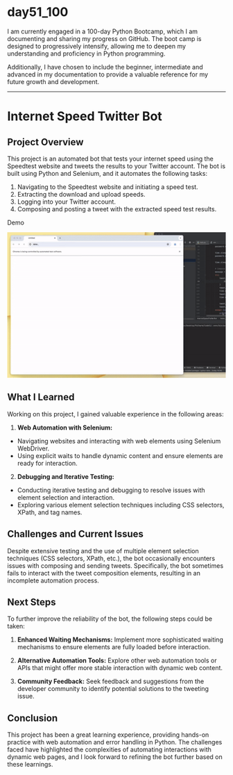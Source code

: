 # day51_100
I am currently engaged in a 100-day Python Bootcamp, which I am documenting and sharing my progress on GitHub. The boot camp is designed to progressively intensify, allowing me to deepen my understanding and proficiency in Python programming.

Additionally, I have chosen to include the beginner, intermediate and advanced in my documentation to provide a valuable reference for my future growth and development.

------
# Internet Speed Twitter Bot
## Project Overview
This project is an automated bot that tests your internet speed using the Speedtest website and tweets the results to your Twitter account. The bot is built using Python and Selenium, and it automates the following tasks:

1. Navigating to the Speedtest website and initiating a speed test.
2. Extracting the download and upload speeds.
3. Logging into your Twitter account.
4. Composing and posting a tweet with the extracted speed test results.

Demo

![](https://github.com/AlvinChin1608/day51_100/blob/main/Demo.gif)

## What I Learned
Working on this project, I gained valuable experience in the following areas:

1. __Web Automation with Selenium:__

  - Navigating websites and interacting with web elements using Selenium WebDriver.
  - Using explicit waits to handle dynamic content and ensure elements are ready for interaction.

2. __Debugging and Iterative Testing:__
  - Conducting iterative testing and debugging to resolve issues with element selection and interaction.
  - Exploring various element selection techniques including CSS selectors, XPath, and tag names.

## Challenges and Current Issues
Despite extensive testing and the use of multiple element selection techniques (CSS selectors, XPath, etc.), the bot occasionally encounters issues with composing and sending tweets. Specifically, the bot sometimes fails to interact with the tweet composition elements, resulting in an incomplete automation process.

## Next Steps
To further improve the reliability of the bot, the following steps could be taken:

1. __Enhanced Waiting Mechanisms:__ Implement more sophisticated waiting mechanisms to ensure elements are fully loaded before interaction.
   
2. __Alternative Automation Tools:__ Explore other web automation tools or APIs that might offer more stable interaction with dynamic web content.
   
3. __Community Feedback:__ Seek feedback and suggestions from the developer community to identify potential solutions to the tweeting issue.
   
## Conclusion
This project has been a great learning experience, providing hands-on practice with web automation and error handling in Python. The challenges faced have highlighted the complexities of automating interactions with dynamic web pages, and I look forward to refining the bot further based on these learnings.


